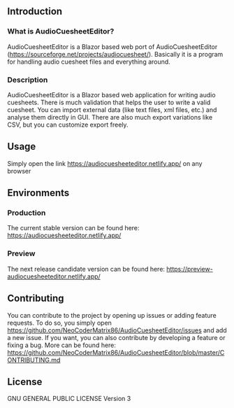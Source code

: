 ## Introduction

### What is AudioCuesheetEditor?

AudioCuesheetEditor is a Blazor based web port of AudioCuesheetEditor (https://sourceforge.net/projects/audiocuesheet/).
Basically it is a program for handling audio cuesheet files and everything around.

### Description

AudioCuesheetEditor is a Blazor based web application for writing audio cuesheets. There is much validation that helps the user to write a valid cuesheet. You can import external data (like text files, xml files, etc.) and analyse them directly in GUI. There are also much export variations like CSV, but you can customize export freely.

## Usage

Simply open the link https://audiocuesheeteditor.netlify.app/ on any browser

## Environments

### Production

The current stable version can be found here: https://audiocuesheeteditor.netlify.app/

### Preview

The next release candidate version can be found here: https://preview-audiocuesheeteditor.netlify.app/

## Contributing

You can contribute to the project by opening up issues or adding feature requests. To do so, you simply open https://github.com/NeoCoderMatrix86/AudioCuesheetEditor/issues and add a new issue. If you want, you can also contribute by developing a feature or fixing a bug. More can be found here: https://github.com/NeoCoderMatrix86/AudioCuesheetEditor/blob/master/CONTRIBUTING.md

## License

GNU GENERAL PUBLIC LICENSE Version 3
